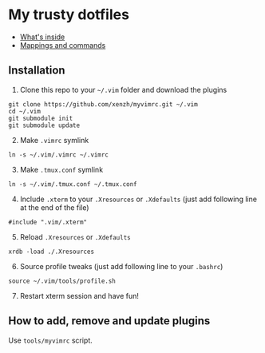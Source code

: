 # My trusty dotfiles

* [What's inside](WHATS\_INSIDE.md)
* [Mappings and commands](MAPPINGS.md)


## Installation
1. Clone this repo to your `~/.vim` folder and download the plugins
```
git clone https://github.com/xenzh/myvimrc.git ~/.vim
cd ~/.vim
git submodule init
git submodule update
```
2. Make `.vimrc` symlink
```
ln -s ~/.vim/.vimrc ~/.vimrc
```
3. Make `.tmux.conf` symlink
```
ln -s ~/.vim/.tmux.conf ~/.tmux.conf
```
4. Include `.xterm` to your `.Xresources` or `.Xdefaults` (just add following line at the end of the file)
```
#include ".vim/.xterm"
```
5. Reload `.Xresources` or `.Xdefaults`
```
xrdb -load ./.Xresources
```
6. Source profile tweaks (just add following line to your `.bashrc`)
```
source ~/.vim/tools/profile.sh
```
7. Restart xterm session and have fun!

## How to add, remove and update plugins

Use `tools/myvimrc` script.
